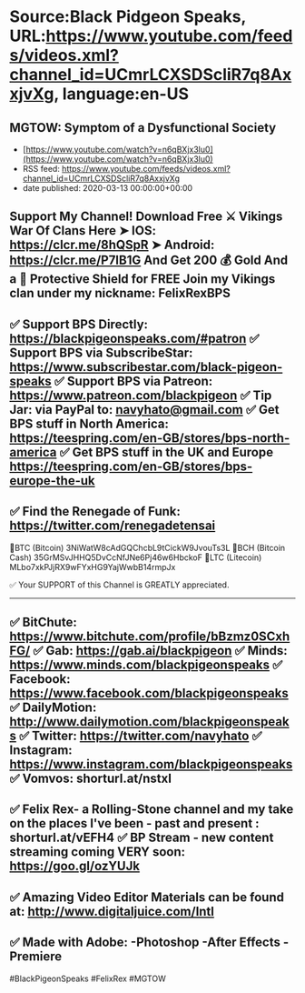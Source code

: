 # Source:Black Pidgeon Speaks, URL:https://www.youtube.com/feeds/videos.xml?channel_id=UCmrLCXSDScliR7q8AxxjvXg, language:en-US

## MGTOW: Symptom of a Dysfunctional Society
 - [https://www.youtube.com/watch?v=n6qBXjx3lu0](https://www.youtube.com/watch?v=n6qBXjx3lu0)
 - RSS feed: https://www.youtube.com/feeds/videos.xml?channel_id=UCmrLCXSDScliR7q8AxxjvXg
 - date published: 2020-03-13 00:00:00+00:00

Support My Channel! Download Free ⚔️ Vikings War Of Clans Here
➤ IOS: https://clcr.me/8hQSpR  ➤ Android: https://clcr.me/P7IB1G  And Get 200 💰 Gold And a 🏥 Protective Shield for FREE
Join my Vikings clan under my nickname: FelixRexBPS
----------------------------------------------
✅ Support BPS Directly: https://blackpigeonspeaks.com/#patron
✅ Support BPS via SubscribeStar: https://www.subscribestar.com/black-pigeon-speaks
✅  Support BPS via Patreon: https://www.patreon.com/blackpigeon
✅ Tip Jar: via PayPal to: navyhato@gmail.com 
✅ Get BPS stuff in North America:
https://teespring.com/en-GB/stores/bps-north-america
✅ Get BPS stuff in the UK and Europe
https://teespring.com/en-GB/stores/bps-europe-the-uk
-------------------------------

✅ Find the Renegade of Funk: https://twitter.com/renegadetensai
-------------------------------

🔵BTC (Bitcoin)
3NiWatW8cAdGQChcbL9tCickW9JvouTs3L
🔵BCH (Bitcoin Cash)
35GrMSvJHHQ5DvCcNfJNe6Pj46w6HbckoF
🔵LTC (Litecoin)
MLbo7xkPJjRX9wFYxHG9YajWwbB14rmpJx

✅  Your SUPPORT of this Channel is GREATLY appreciated. 

-------------------------------

✅  BitChute: https://www.bitchute.com/profile/bBzmz0SCxhFG/
✅  Gab: https://gab.ai/blackpigeon
✅  Minds: https://www.minds.com/blackpigeonspeaks
✅  Facebook: https://www.facebook.com/blackpigeonspeaks
✅  DailyMotion: http://www.dailymotion.com/blackpigeonspeaks
✅  Twitter: https://twitter.com/navyhato
✅  Instagram: https://www.instagram.com/blackpigeonspeaks
✅  Vomvos: shorturl.at/nstxI
--------------------------------

✅ Felix Rex- a Rolling-Stone channel and my take on the places I've been - past and present : shorturl.at/vEFH4
✅ BP Stream - new content streaming coming VERY soon: https://goo.gl/ozYUJk
-------------------------------


✅  Amazing Video Editor Materials can be found at: http://www.digitaljuice.com/Intl
-------------------------------

✅  Made with Adobe:
-Photoshop
-After Effects
-Premiere
-------------------------------


#BlackPigeonSpeaks #FelixRex #MGTOW

